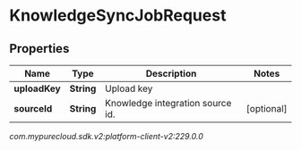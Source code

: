 # KnowledgeSyncJobRequest


## Properties

| Name | Type | Description | Notes |
| ------------ | ------------- | ------------- | ------------- |
| **uploadKey** | **String** | Upload key |  |
| **sourceId** | **String** | Knowledge integration source id. |  [optional] |




_com.mypurecloud.sdk.v2:platform-client-v2:229.0.0_
